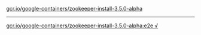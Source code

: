 [gcr.io/google-containers/zookeeper-install-3.5.0-alpha](https://hub.docker.com/r/anjia0532/zookeeper-install-3.5.0-alpha/tags/) 

----
[gcr.io/google-containers/zookeeper-install-3.5.0-alpha:e2e √](https://hub.docker.com/r/anjia0532/zookeeper-install-3.5.0-alpha/tags/)

